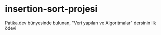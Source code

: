 # insertion-sort-projesi
Patika.dev bünyesinde bulunan, "Veri yapıları ve Algoritmalar" dersinin ilk ödevi
